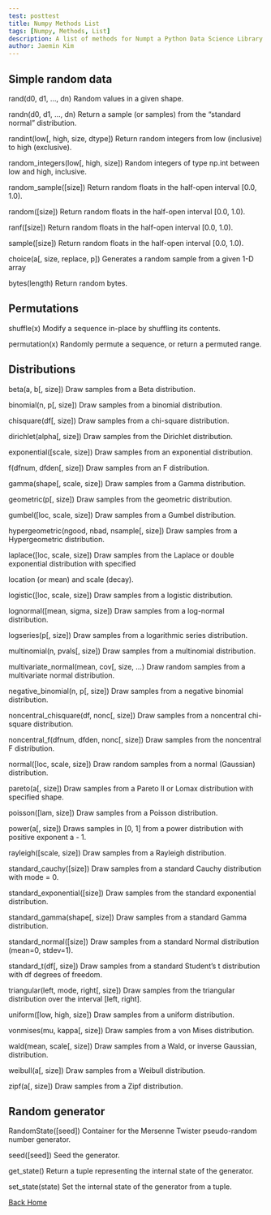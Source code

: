 ```yaml
---
test: posttest
title: Numpy Methods List
tags: [Numpy, Methods, List]
description: A list of methods for Numpt a Python Data Science Library
author: Jaemin Kim
--- 
```


## Simple random data

rand(d0, d1, …, dn) 	Random values in a given shape.

randn(d0, d1, …, dn) 	Return a sample (or samples) from the “standard normal” distribution.

randint(low[, high, size, dtype]) 	Return random integers from low (inclusive) to high (exclusive).

random_integers(low[, high, size]) 	Random integers of type np.int between low and high, inclusive.

random_sample([size]) 	Return random floats in the half-open interval [0.0, 1.0).

random([size]) 	Return random floats in the half-open interval [0.0, 1.0).

ranf([size]) 	Return random floats in the half-open interval [0.0, 1.0).

sample([size]) 	Return random floats in the half-open interval [0.0, 1.0).

choice(a[, size, replace, p]) 	Generates a random sample from a given 1-D array

bytes(length) 	Return random bytes.

## Permutations

shuffle(x) 	Modify a sequence in-place by shuffling its contents.

permutation(x) 	Randomly permute a sequence, or return a permuted range.

## Distributions

beta(a, b[, size]) 	Draw samples from a Beta distribution.

binomial(n, p[, size]) 	Draw samples from a binomial distribution.

chisquare(df[, size]) 	Draw samples from a chi-square distribution.

dirichlet(alpha[, size]) 	Draw samples from the Dirichlet distribution.

exponential([scale, size]) 	Draw samples from an exponential distribution.

f(dfnum, dfden[, size]) 	Draw samples from an F distribution.

gamma(shape[, scale, size]) 	Draw samples from a Gamma distribution.

geometric(p[, size]) 	Draw samples from the geometric distribution.

gumbel([loc, scale, size]) 	Draw samples from a Gumbel distribution.

hypergeometric(ngood, nbad, nsample[, size]) 	Draw samples from a Hypergeometric distribution.

laplace([loc, scale, size]) 	Draw samples from the Laplace or double exponential distribution with specified 

location (or mean) and scale (decay).

logistic([loc, scale, size]) 	Draw samples from a logistic distribution.

lognormal([mean, sigma, size]) 	Draw samples from a log-normal distribution.

logseries(p[, size]) 	Draw samples from a logarithmic series distribution.

multinomial(n, pvals[, size]) 	Draw samples from a multinomial distribution.

multivariate_normal(mean, cov[, size, …) 	Draw random samples from a multivariate normal distribution.

negative_binomial(n, p[, size]) 	Draw samples from a negative binomial distribution.

noncentral_chisquare(df, nonc[, size]) 	Draw samples from a noncentral chi-square distribution.

noncentral_f(dfnum, dfden, nonc[, size]) 	Draw samples from the noncentral F distribution.

normal([loc, scale, size]) 	Draw random samples from a normal (Gaussian) distribution.

pareto(a[, size]) 	Draw samples from a Pareto II or Lomax distribution with specified shape.

poisson([lam, size]) 	Draw samples from a Poisson distribution.

power(a[, size]) 	Draws samples in [0, 1] from a power distribution with positive exponent a - 1.

rayleigh([scale, size]) 	Draw samples from a Rayleigh distribution.

standard_cauchy([size]) 	Draw samples from a standard Cauchy distribution with mode = 0.

standard_exponential([size]) 	Draw samples from the standard exponential distribution.

standard_gamma(shape[, size]) 	Draw samples from a standard Gamma distribution.

standard_normal([size]) 	Draw samples from a standard Normal distribution (mean=0, stdev=1).

standard_t(df[, size]) 	Draw samples from a standard Student’s t distribution with df degrees of freedom.

triangular(left, mode, right[, size]) 	Draw samples from the triangular distribution over the interval [left, right].

uniform([low, high, size]) 	Draw samples from a uniform distribution.

vonmises(mu, kappa[, size]) 	Draw samples from a von Mises distribution.

wald(mean, scale[, size]) 	Draw samples from a Wald, or inverse Gaussian, distribution.

weibull(a[, size]) 	Draw samples from a Weibull distribution.

zipf(a[, size]) 	Draw samples from a Zipf distribution.

## Random generator

RandomState([seed]) 	Container for the Mersenne Twister pseudo-random number generator.

seed([seed]) 	Seed the generator.

get_state() 	Return a tuple representing the internal state of the generator.

set_state(state) 	Set the internal state of the generator from a tuple.

[Back Home](https://jaemnkm.github.io/jekyll-now/)